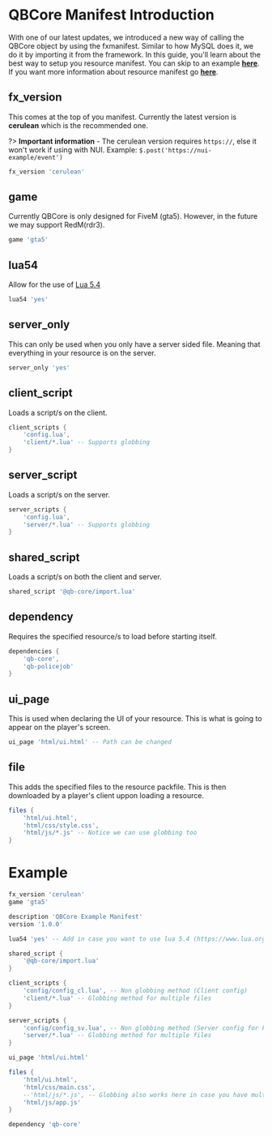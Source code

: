 # QBCore Manifest Introduction

With one of our latest updates, we introduced a new way of calling the QBCore object by using the fxmanifest. Similar to how MySQL does it, we do it by importing it from the framework. In this guide, you'll learn about the best way to setup you resource manifest. You can skip to an example [**here**](/./other/fxmanifest/fxmanifest?id=example). If you want more information about resource manifest go [**here**](https://docs.fivem.net/docs/scripting-reference/resource-manifest/resource-manifest/).

## fx_version
This comes at the top of you manifest. Currently the latest version is **cerulean** which is the recommended one.

?> **Important information** - The cerulean version requires `https://`, else it won't work if using with NUI. Example: `$.post('https://nui-example/event')`

```lua
fx_version 'cerulean'
```

## game
Currently QBCore is only designed for FiveM (gta5). However, in the future we may support RedM(rdr3).

```lua
game 'gta5'
```

## lua54
Allow for the use of [Lua 5.4](https://www.lua.org/manual/5.4/manual.html)

```lua
lua54 'yes'
```

## server_only
This can only be used when you only have a server sided file. Meaning that everything in your resource is on the server.

```lua
server_only 'yes'
```

## client_script
Loads a script/s on the client.

```lua
client_scripts {
	'config.lua',
	'client/*.lua' -- Supports globbing
}
```

## server_script
Loads a script/s on the server.

```lua
server_scripts {
	'config.lua',
	'server/*.lua' -- Supports globbing
}
```

## shared_script
Loads a script/s on both the client and server.

```lua
shared_script '@qb-core/import.lua'
```

## dependency
Requires the specified resource/s to load before starting itself.

```lua
dependencies {
	'qb-core',
	'qb-policejob'
}
```

## ui_page
This is used when declaring the UI of your resource. This is what is going to appear on the player's screen.

```lua
ui_page 'html/ui.html' -- Path can be changed
```

## file
This adds the specified files to the resource packfile. This is then downloaded by a player's client uppon loading a resource.

```lua
files {
	'html/ui.html',
	'html/css/style.css',
	'html/js/*.js' -- Notice we can use globbing too
}
```

# Example

```lua
fx_version 'cerulean'
game 'gta5'

description 'QBCore Example Manifest'
version '1.0.0'

lua54 'yes' -- Add in case you want to use lua 5.4 (https://www.lua.org/manual/5.4/manual.html)

shared_script { 
    '@qb-core/import.lua'
}

client_scripts {
    'config/config_cl.lua', -- Non globbing method (Client config)
	'client/*.lua' -- Globbing method for multiple files
}

server_scripts {
    'config/config_sv.lua', -- Non globbing method (Server config for keeping webhooks or other important information)
	'server/*.lua' -- Globbing method for multiple files
}

ui_page 'html/ui.html'

files {
	'html/ui.html',
	'html/css/main.css',
    --'html/js/*.js', -- Globbing also works here in case you have multiple js files
	'html/js/app.js'
}

dependency 'qb-core'
```
